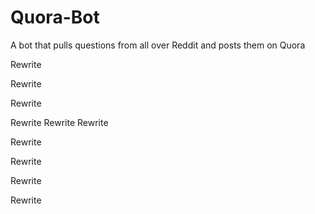 # Quora-Bot
A bot that pulls questions from all over Reddit and posts them on Quora

Rewrite

Rewrite

Rewrite

Rewrite
Rewrite
Rewrite

Rewrite

Rewrite


Rewrite

Rewrite
